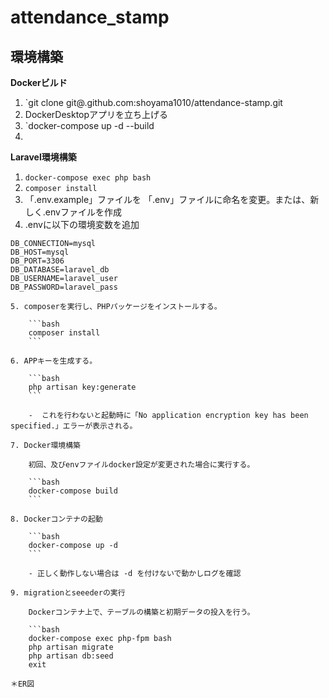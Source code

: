 # attendance_stamp

## 環境構築
**Dockerビルド**
1. `git clone git@.github.com:shoyama1010/attendance-stamp.git
2. DockerDesktopアプリを立ち上げる
3. `docker-compose up -d --build
4. 

**Laravel環境構築**
1. `docker-compose exec php bash`
2. `composer install`
3. 「.env.example」ファイルを 「.env」ファイルに命名を変更。または、新しく.envファイルを作成
4. .envに以下の環境変数を追加
``` text
DB_CONNECTION=mysql
DB_HOST=mysql
DB_PORT=3306
DB_DATABASE=laravel_db
DB_USERNAME=laravel_user
DB_PASSWORD=laravel_pass

5. composerを実行し、PHPパッケージをインストールする。

    ```bash
    composer install
    ```

6. APPキーを生成する。

    ```bash
    php artisan key:generate
    ```

    -  これを行わないと起動時に「No application encryption key has been specified.」エラーが表示される。

7. Docker環境構築

    初回、及びenvファイルdocker設定が変更された場合に実行する。

    ```bash
    docker-compose build
    ```

8. Dockerコンテナの起動

    ```bash
    docker-compose up -d
    ```

    - 正しく動作しない場合は -d を付けないで動かしログを確認

9. migrationとseeederの実行

    Dockerコンテナ上で、テーブルの構築と初期データの投入を行う。

    ```bash
    docker-compose exec php-fpm bash
    php artisan migrate
    php artisan db:seed
    exit

＊ER図

